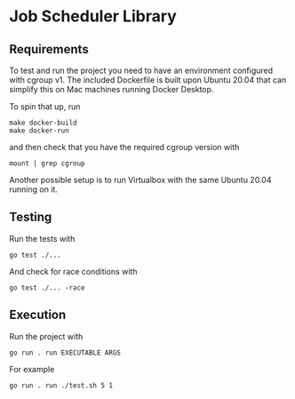 # Job Scheduler Library

## Requirements

To test and run the project you need to have an environment configured with cgroup v1. The included Dockerfile is built
upon Ubuntu 20.04 that can simplify this on Mac machines running Docker Desktop.

To spin that up, run

```
make docker-build
make docker-run
```

and then check that you have the required cgroup version with

```
mount | grep cgroup
```

Another possible setup is to run Virtualbox with the same Ubuntu 20.04 running on it.

## Testing

Run the tests with

```
go test ./... 
```

And check for race conditions with

```
go test ./... -race 
```

## Execution

Run the project with

```
go run . run EXECUTABLE ARGS
```

For example

```
go run . run ./test.sh 5 1
```